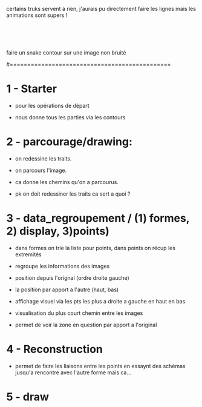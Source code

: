 certains truks servent à rien, j'aurais pu directement faire les lignes mais les animations sont supers !





<br><br><br><br>
faire un snake contour sur une image non bruité



#==============================================

<h1>1 - Starter</h1>
 
 - pour les opérations de départ

 - nous donne tous les parties via les contours


<h1>2 - parcourage/drawing:</h1>

 - on redessine les traits.
 
 - on parcours l'image.
 
 - ca donne les chemins qu'on a parcourus.
 
 - pk on doit redessiner les traits ca sert a quoi ?
 
<h1>3 - data_regroupement / (1) formes, 2) display, 3)points)</h1>

 - dans formes on trie la liste pour points, dans points on récup les extremités

 - regroupe les informations des images
 
 - position depuis l'orignal (ordre droite gauche)
 
 - la position par apport a l'autre (haut, bas)

 - affichage visuel via les pts les plus a droite a gauche en haut en bas
 
 - visualisation du plus court chemin entre les images

- permet de voir la zone en question par apport a l'original


<h1>4 - Reconstruction</h1>

- permet de faire les liaisons entre les points en essaynt des schémas jusqu'a rencontre avec l'autre forme mais ca...


<h1>5 - draw</h1>


















